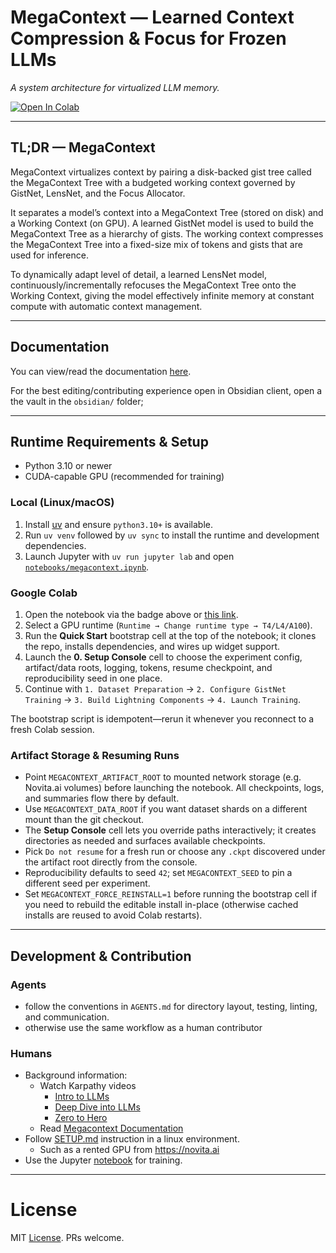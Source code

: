 # MegaContext — Learned Context Compression & Focus for Frozen LLMs

*A system architecture for virtualized LLM memory.*

[![Open In Colab](https://colab.research.google.com/assets/colab-badge.svg)](https://colab.research.google.com/github/brandf/MegaContext/blob/main/notebooks/megacontext.ipynb)

---

## TL;DR — MegaContext
MegaContext virtualizes context by pairing a disk-backed gist tree called the MegaContext Tree with a budgeted working context governed by GistNet, LensNet, and the Focus Allocator.

It separates a model’s context into a MegaContext Tree (stored on disk) and a Working Context (on GPU). A learned GistNet model is used to build the MegaContext Tree as a hierarchy of gists. The working context compresses the MegaContext Tree into a fixed-size mix of tokens and gists that are used for inference.

To dynamically adapt level of detail, a learned LensNet model, continuously/incrementally refocuses the MegaContext Tree onto the Working Context, giving the model effectively infinite memory at constant compute with automatic context management.

---

## Documentation

You can view/read the documentation [here](https://brandf.github.io/MegaContext/).

For the best editing/contributing experience open in Obsidian client, open a the vault in the `obsidian/` folder;

---

## Runtime Requirements & Setup

- Python 3.10 or newer
- CUDA-capable GPU (recommended for training)

### Local (Linux/macOS)
1. Install [uv](https://docs.astral.sh/uv/getting-started/installation/) and ensure `python3.10+` is available.
2. Run `uv venv` followed by `uv sync` to install the runtime and development dependencies.
3. Launch Jupyter with `uv run jupyter lab` and open [`notebooks/megacontext.ipynb`](./notebooks/megacontext.ipynb).

### Google Colab
1. Open the notebook via the badge above or [this link](https://colab.research.google.com/github/brandf/MegaContext/blob/main/notebooks/megacontext.ipynb).
2. Select a GPU runtime (`Runtime → Change runtime type → T4/L4/A100`).
3. Run the **Quick Start** bootstrap cell at the top of the notebook; it clones the repo, installs dependencies, and wires up widget support.
4. Launch the **0. Setup Console** cell to choose the experiment config, artifact/data roots, logging, tokens, resume checkpoint, and reproducibility seed in one place.
5. Continue with `1. Dataset Preparation` → `2. Configure GistNet Training` → `3. Build Lightning Components` → `4. Launch Training`.

The bootstrap script is idempotent—rerun it whenever you reconnect to a fresh Colab session.

### Artifact Storage & Resuming Runs
- Point `MEGACONTEXT_ARTIFACT_ROOT` to mounted network storage (e.g. Novita.ai volumes) before launching the notebook. All checkpoints, logs, and summaries flow there by default.
- Use `MEGACONTEXT_DATA_ROOT` if you want dataset shards on a different mount than the git checkout.
- The **Setup Console** cell lets you override paths interactively; it creates directories as needed and surfaces available checkpoints.
- Pick `Do not resume` for a fresh run or choose any `.ckpt` discovered under the artifact root directly from the console.
- Reproducibility defaults to seed `42`; set `MEGACONTEXT_SEED` to pin a different seed per experiment.
- Set `MEGACONTEXT_FORCE_REINSTALL=1` before running the bootstrap cell if you need to rebuild the editable install in-place (otherwise cached installs are reused to avoid Colab restarts).

---

## Development & Contribution

### Agents
  - follow the conventions in `AGENTS.md` for directory layout, testing, linting, and communication.
  - otherwise use the same workflow as a human contributor

### Humans
  - Background information:
    + Watch Karpathy videos
      * [Intro to LLMs](https://www.youtube.com/watch?v=zjkBMFhNj_g)
      * [Deep Dive into LLMs](https://www.youtube.com/watch?v=7xTGNNLPyMI)
      * [Zero to Hero](https://www.youtube.com/watch?v=VMj-3S1tku0&list=PLAqhIrjkxbuWI23v9cThsA9GvCAUhRvKZ)
    + Read [Megacontext Documentation](https://brandf.github.io/MegaContext/)
  - Follow [SETUP.md](./SETUP.md) instruction in a linux environment.
    + Such as a rented GPU from https://novita.ai
  - Use the Jupyter [notebook](./notebooks/megacontext.ipynb) for training.

---

# License

MIT [License](./LICENSE). PRs welcome.
